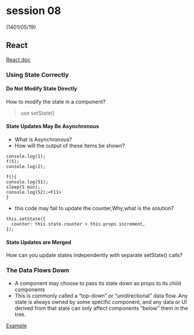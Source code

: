 # session 08
(1401/05/19)

## React 
[React doc](https://reactjs.org/docs/state-and-lifecycle.html)

### Using State Correctly 

#### Do Not Modify State Directly 

How to modify the state in a component?
> use setState()

#### State Updates May Be Asynchronous 

- What is Asynchronous?
- How will the output of these items be shown?
```
console.log(1);
f(5);
console.log(2);

f(){
console.log(51);
sleep(5 min);
console.log(52);<F11>
}

```
- this code may fail to update the counter,Why,what is the solution?
```
this.setState({
  counter: this.state.counter + this.props.increment,
});
```
#### State Updates are Merged 

How can you update states independently with separate setState() calls?

### The Data Flows Down 

- A component may choose to pass its state down as props to its child components
- This is commonly called a “top-down” or “unidirectional” data flow. Any state is always owned by some specific component, and any data or UI derived from that state can only affect components “below” them in the tree.

[Example](https://codepen.io/gaearon/pen/vXdGmd?editors=0010)
